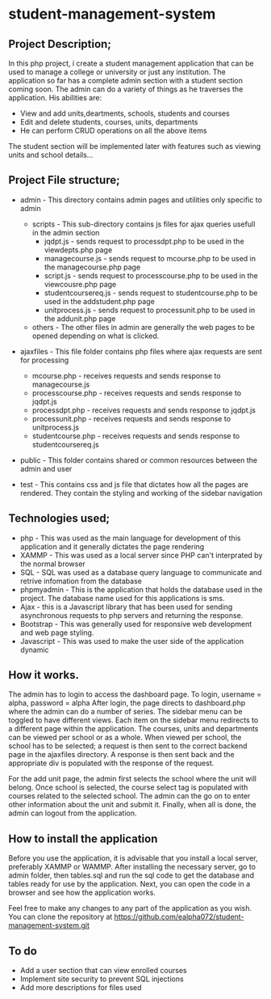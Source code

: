 # student-management-system

## Project Description;
In this php project, i create a student management application that can be used to manage a college or university or just any institution. The application so far has a complete admin section with a student section coming soon. The admin can do a variety of things as he traverses the application. His abilities are:
* View and add units,deartments, schools, students and courses
* Edit and delete students, courses, units, departments
* He can perform CRUD operations on all the above items

The student section will be implemented later with features such as viewing units and school details...

## Project File structure;
* admin - This directory contains admin pages and utilities only specific to admin
    * scripts - This sub-directory contains js files for ajax queries usefull in the admin section
        * jqdpt.js - sends request to processdpt.php to be used in the viewdepts.php page
        * managecourse.js - sends request to mcourse.php to be used in the managecourse.php page
        * script.js - sends request to processcourse.php to be used in the viewcousre.php page
        * studentcoursereq.js - sends request to studentcourse.php to be used in the addstudent.php page
        * unitprocess.js - sends request to processunit.php to be used in the addunit.php page
    * others  - The other files in admin are generally the web pages to be opened depending on what is clicked.
* ajaxfiles - This file folder contains php files where ajax requests are sent for processing
    * mcourse.php - receives requests and sends response to managecourse.js
    * processcourse.php - receives requests and sends response to jqdpt.js
    * processdpt.php - receives requests and sends response to jqdpt.js
    * processunit.php - receives requests and sends response to unitprocess.js
    * studentcourse.php - receives requests and sends response to studentcoursereq.js

* public - This folder contains shared or common resources between the admin and user
* test - This contains css and js file that dictates how all the pages are rendered. They contain the styling and working of the sidebar navigation

## Technologies used;
* php - This was used as the main language for development of this application and it generally dictates the page rendering
* XAMMP - This was used as a local server since PHP can't interprated by the normal browser
* SQL - SQL was used as a database query language to communicate and retrive infomation from the database
* phpmyadmin - This is the application that holds the database used in the project. The database name used for this applications is sms.
* Ajax - this is a Javascript library that has been used for sending asynchronous requests to php servers and returning the response.
* Bootstrap - This was generally used for responsive web development and web page styling. 
* Javascript - This was used to make the user side of the application dynamic

## How it works.
The admin has to login to access the dashboard page. To login, username = alpha, password = alpha
After login, the page directs to dashboard.php where the admin can do a number of series. The sidebar menu can be toggled to have different views. Each item on the sidebar menu redirects to a different page within the application. The courses, units and departments can be viewed per school or as a whole. When viewed per school, the school has to be selected; a request is then sent to the correct backend page in the ajaxfiles directory. A response is then sent back and the appropriate div is populated with the response of the request.

For the add unit page, the admin first selects the school where the unit will belong. Once school is selected, the course select tag is populated with courses related to the selected school. The admin can the go on to enter other information about the unit and submit it. 
Finally, when all is done, the admin can logout from the application.

## How to install the application
Before you use the application, it is advisable that you install a local server, preferably XAMMP or WAMMP.
After installing the necessary server, go to admin folder, then tables.sql and run the sql code to get the database and tables ready for use by the application. Next, you can open the code in a browser and see how the application works.

Feel free to make any changes to any part of the application as you wish.
You can clone the repository at https://github.com/ealpha072/student-management-system.git

## To do
* Add a user section that can view enrolled courses
* Implement site security to prevent SQL injections
* Add more descriptions for files used
